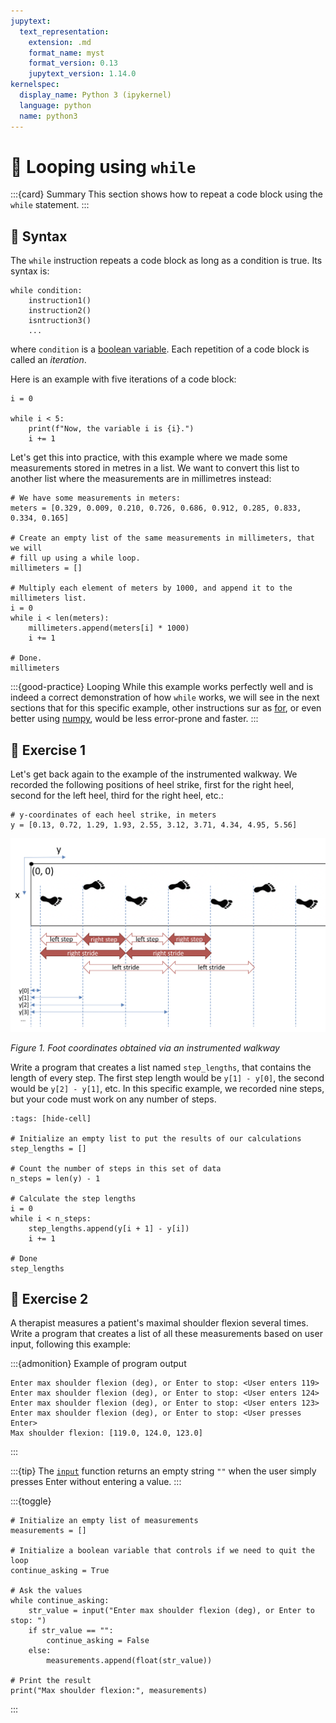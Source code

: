 ```yaml
---
jupytext:
  text_representation:
    extension: .md
    format_name: myst
    format_version: 0.13
    jupytext_version: 1.14.0
kernelspec:
  display_name: Python 3 (ipykernel)
  language: python
  name: python3
---
```


# 📖 Looping using `while`

:::{card} Summary
This section shows how to repeat a code block using the `while` statement.
:::

## 📄 Syntax

The `while` instruction repeats a code block as long as a condition is true. Its syntax is:

```
while condition:
    instruction1()
    instruction2()
    isntruction3()
    ...
```

where `condition` is a [boolean variable](python_conditions.md). Each repetition of a code block is called an *iteration*.

Here is an example with five iterations of a code block:

```{code-cell}
i = 0

while i < 5:
    print(f"Now, the variable i is {i}.")
    i += 1
```

Let's get this into practice, with this example where we made some measurements stored in metres in a list. We want to convert this list to another list where the measurements are in millimetres instead:

```{code-cell}
# We have some measurements in meters:
meters = [0.329, 0.009, 0.210, 0.726, 0.686, 0.912, 0.285, 0.833, 0.334, 0.165]

# Create an empty list of the same measurements in millimeters, that we will
# fill up using a while loop.
millimeters = []

# Multiply each element of meters by 1000, and append it to the millimeters list.
i = 0
while i < len(meters):
    millimeters.append(meters[i] * 1000)
    i += 1

# Done.
millimeters
```

:::{good-practice} Looping
While this example works perfectly well and is indeed a correct demonstration of how `while` works, we will see in the next sections that for this specific example, other instructions sur as [for](python_for_range.md), or even better using [numpy](numpy.md), would be less error-prone and faster.
:::

## 💪 Exercise 1

Let's get back again to the example of the instrumented walkway. We recorded the following positions of heel strike, first for the right heel, second for the left heel, third for the right heel, etc.:

```{code-cell}
# y-coordinates of each heel strike, in meters
y = [0.13, 0.72, 1.29, 1.93, 2.55, 3.12, 3.71, 4.34, 4.95, 5.56]
```

![Instrumented walkway -width:full](_static/images/instrumented_walkway.png)

*Figure 1. Foot coordinates obtained via an instrumented walkway*

Write a program that creates a list named `step_lengths`, that contains the length of every step. The first step length would be `y[1] - y[0]`, the second would be `y[2] - y[1]`, etc. In this specific example, we recorded nine steps, but your code must work on any number of steps.

```{code-cell}
:tags: [hide-cell]

# Initialize an empty list to put the results of our calculations
step_lengths = []

# Count the number of steps in this set of data
n_steps = len(y) - 1

# Calculate the step lengths
i = 0
while i < n_steps:
    step_lengths.append(y[i + 1] - y[i])
    i += 1

# Done
step_lengths
```

## 💪 Exercise 2

A therapist measures a patient's maximal shoulder flexion several times. Write a program that creates a list of all these measurements based on user input, following this example:

:::{admonition} Example of program output
```none
Enter max shoulder flexion (deg), or Enter to stop: <User enters 119>
Enter max shoulder flexion (deg), or Enter to stop: <User enters 124>
Enter max shoulder flexion (deg), or Enter to stop: <User enters 123>
Enter max shoulder flexion (deg), or Enter to stop: <User presses Enter>
Max shoulder flexion: [119.0, 124.0, 123.0]
```
:::

:::{tip}
The [`input`](python_strings.md) function returns an empty string `""` when the user simply presses Enter without entering a value.
:::

:::{toggle}
```
# Initialize an empty list of measurements
measurements = []

# Initialize a boolean variable that controls if we need to quit the loop
continue_asking = True

# Ask the values
while continue_asking:
    str_value = input("Enter max shoulder flexion (deg), or Enter to stop: ")
    if str_value == "":
        continue_asking = False
    else:
        measurements.append(float(str_value))

# Print the result
print("Max shoulder flexion:", measurements)
```
:::
